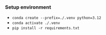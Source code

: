 ### Setup environment

* `conda create --prefix=./.venv python=3.12`
* `conda activate ./.venv`
* `pip install -r requirements.txt`

